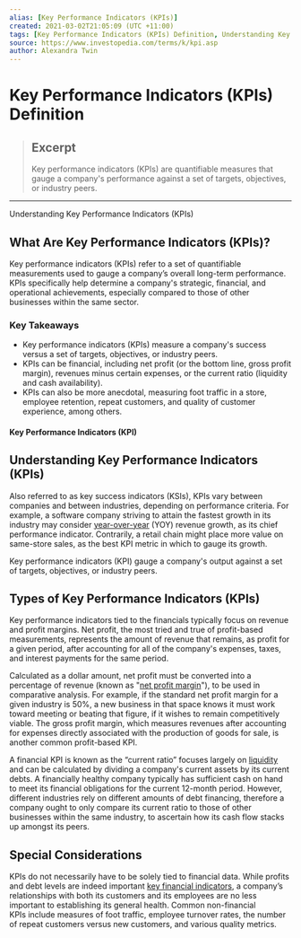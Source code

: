 ```yaml
---
alias: [Key Performance Indicators (KPIs)]
created: 2021-03-02T21:05:09 (UTC +11:00)
tags: [Key Performance Indicators (KPIs) Definition, Understanding Key Performance Indicators (KPIs)]
source: https://www.investopedia.com/terms/k/kpi.asp
author: Alexandra Twin
---
```


# Key Performance Indicators (KPIs) Definition

> ## Excerpt
> Key performance indicators (KPIs) are quantifiable measures that gauge a company's performance against a set of targets, objectives, or industry peers.

---

Understanding Key Performance Indicators (KPIs)
## What Are Key Performance Indicators (KPIs)?

Key performance indicators (KPIs) refer to a set of quantifiable measurements used to gauge a company’s overall long-term performance. KPIs specifically help determine a company's strategic, financial, and operational achievements, especially compared to those of other businesses within the same sector.

### Key Takeaways

-   Key performance indicators (KPIs) measure a company's success versus a set of targets, objectives, or industry peers.
-   KPIs can be financial, including net profit (or the bottom line, gross profit margin), revenues minus certain expenses, or the current ratio (liquidity and cash availability).
-   KPIs can also be more anecdotal, measuring foot traffic in a store, employee retention, repeat customers, and quality of customer experience, among others.

#### Key Performance Indicators (KPI)

## Understanding Key Performance Indicators (KPIs)

Also referred to as key success indicators (KSIs), KPIs vary between companies and between industries, depending on performance criteria. For example, a software company striving to attain the fastest growth in its industry may consider [year-over-year](https://www.investopedia.com/terms/y/year-over-year.asp) (YOY) revenue growth, as its chief performance indicator. Contrarily, a retail chain might place more value on same-store sales, as the best KPI metric in which to gauge its growth.

Key performance indicators (KPI) gauge a company's output against a set of targets, objectives, or industry peers.

## Types of Key Performance Indicators (KPIs)

Key performance indicators tied to the financials typically focus on revenue and profit margins. Net profit, the most tried and true of profit-based measurements, represents the amount of revenue that remains, as profit for a given period, after accounting for all of the company's expenses, taxes, and interest payments for the same period.

Calculated as a dollar amount, net profit must be converted into a percentage of revenue (known as "[net profit margin](https://www.investopedia.com/terms/n/net_margin.asp)"), to be used in comparative analysis. For example, if the standard net profit margin for a given industry is 50%, a new business in that space knows it must work toward meeting or beating that figure, if it wishes to remain competitively viable. The gross profit margin, which measures revenues after accounting for expenses directly associated with the production of goods for sale, is another common profit-based KPI.

A financial KPI is known as the “current ratio” focuses largely on [liquidity](https://www.investopedia.com/articles/basics/07/liquidity.asp) and can be calculated by dividing a company's current assets by its current debts. A financially healthy company typically has sufficient cash on hand to meet its financial obligations for the current 12-month period. However, different industries rely on different amounts of debt financing, therefore a company ought to only compare its current ratio to those of other businesses within the same industry, to ascertain how its cash flow stacks up amongst its peers. 

## Special Considerations

KPIs do not necessarily have to be solely tied to financial data. While profits and debt levels are indeed important [key financial indicators](https://www.investopedia.com/articles/investing/061916/what-best-measure-companys-financial-health.asp), a company’s relationships with both its customers and its employees are no less important to establishing its general health. Common non-financial KPIs include measures of foot traffic, employee turnover rates, the number of repeat customers versus new customers, and various quality metrics.
